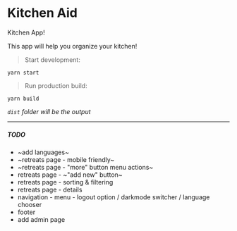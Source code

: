 # Kitchen Aid 

Kitchen App!

This app will help you organize your kitchen!

> Start development:
```
yarn start
```

> Run production build:

```
yarn build
```
*`dist` folder will be the output*

___


##### TODO
* ~add languages~
* ~retreats page - mobile friendly~
* ~retreats page - "more" button menu actions~
* retreats page - ~"add new" button~
* retreats page - sorting & filtering
* retreats page - details
* navigation - menu - logout option / darkmode switcher / language chooser
* footer
* add admin page
